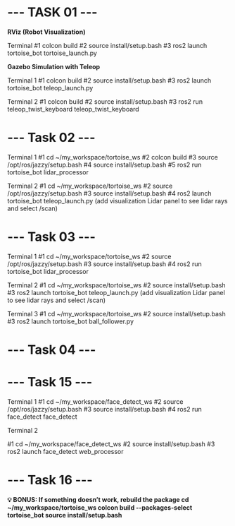 # --- TASK 01 --- #

**RViz (Robot Visualization)**

Terminal
#1 colcon build
#2 source install/setup.bash
#3 ros2 launch tortoise_bot tortoise_launch.py

**Gazebo Simulation with Teleop**

Terminal 1
#1 colcon build
#2 source install/setup.bash
#3 ros2 launch tortoise_bot teleop_launch.py

Terminal 2
#1 colcon build
#2 source install/setup.bash
#3 ros2 run teleop_twist_keyboard teleop_twist_keyboard

# --- Task 02 --- #

Terminal 1
#1 cd ~/my_workspace/tortoise_ws
#2 colcon build
#3 source /opt/ros/jazzy/setup.bash
#4 source install/setup.bash
#5 ros2 run tortoise_bot lidar_processor

Terminal 2
#1 cd ~/my_workspace/tortoise_ws
#2 source /opt/ros/jazzy/setup.bash
#3 source install/setup.bash
#4 ros2 launch tortoise_bot teleop_launch.py
    (add visualization Lidar panel to see lidar rays and select /scan)

# --- Task 03 --- #

Terminal 1
#1 cd ~/my_workspace/tortoise_ws
#2 source /opt/ros/jazzy/setup.bash
#3 source install/setup.bash
#4 ros2 run tortoise_bot lidar_processor

Terminal 2
#1 cd ~/my_workspace/tortoise_ws
#2 source install/setup.bash
#3 ros2 launch tortoise_bot teleop_launch.py
	(add visualization Lidar panel to see lidar rays and select /scan)
 
Terminal 3
#1 cd ~/my_workspace/tortoise_ws
#2 source install/setup.bash
#3 ros2 launch tortoise_bot ball_follower.py

# --- Task 04 --- #

# --- Task 15 --- #

Terminal 1
#1 cd ~/my_workspace/face_detect_ws
#2 source /opt/ros/jazzy/setup.bash
#3 source install/setup.bash
#4 ros2 run face_detect face_detect

Terminal 2

#1 cd ~/my_workspace/face_detect_ws
#2 source install/setup.bash
#3 ros2 launch face_detect web_processor

# --- Task 16 --- #

**💡 BONUS: If something doesn’t work, rebuild the package
cd ~/my_workspace/tortoise_ws
colcon build --packages-select tortoise_bot
source install/setup.bash**

